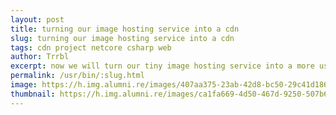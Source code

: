 ```yaml
---
layout: post
title: turning our image hosting service into a cdn
slug: turning our image hosting service into a cdn
tags: cdn project netcore csharp web
author: Trrbl
excerpt: now we will turn our tiny image hosting service into a more useful content delivery server. Serving other static content, like JavaScript, CSS and Fonts for our blog will give us the opportunity to easily migrate to another primary host, save diskspace and bandwidth and allow us to scale.
permalink: /usr/bin/:slug.html
image: https://h.img.alumni.re/images/407aa375-23ab-42d8-bc50-29c41d186567.webp
thumbnail: https://h.img.alumni.re/images/ca1fa669-4d50-467d-9250-507b64668322.webp
---
```



<centered>
</centered>